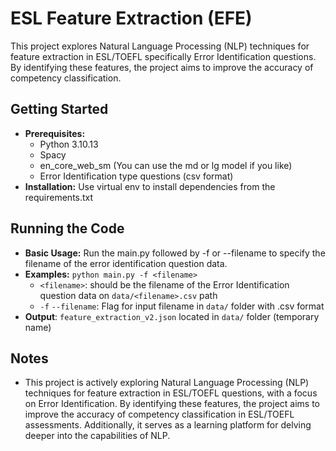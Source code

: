 # ESL Feature Extraction (EFE)

This project explores Natural Language Processing (NLP) techniques for feature extraction in ESL/TOEFL specifically Error Identification questions. By identifying these features, the project aims to improve the accuracy of competency classification.

## Getting Started

* **Prerequisites:**
  - Python 3.10.13
  - Spacy
  - en_core_web_sm (You can use the md or lg model if you like)
  - Error Identification type questions (csv format)
* **Installation:**  Use virtual env to install dependencies from the requirements.txt

## Running the Code

* **Basic Usage:**  Run the main.py followed by -f or --filename to specify the filename of the error identification question data.
* **Examples:**
`python main.py -f <filename>`
   - `<filename>`: should be the filename of the Error Identification question data on `data/<filename>.csv` path
   - `-f` `--filename`: Flag for input filename in `data/` folder with .csv format
* **Output**: `feature_extraction_v2.json` located in `data/` folder (temporary name)

## Notes
* This project is actively exploring Natural Language Processing (NLP) techniques for feature extraction in ESL/TOEFL questions, with a focus on Error Identification. By identifying these features, the project aims to improve the accuracy of competency classification in ESL/TOEFL assessments. Additionally, it serves as a learning platform for delving deeper into the capabilities of NLP.

